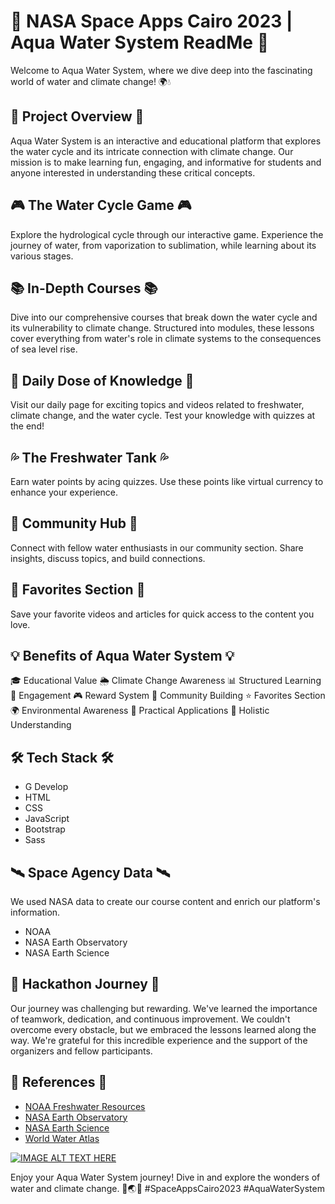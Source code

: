 # 🚀 NASA Space Apps Cairo 2023 | Aqua Water System ReadMe 🌊

Welcome to Aqua Water System, where we dive deep into the fascinating world of water and climate change! 🌍💧

## 🌊 Project Overview 🌊
Aqua Water System is an interactive and educational platform that explores the water cycle and its intricate connection with climate change. Our mission is to make learning fun, engaging, and informative for students and anyone interested in understanding these critical concepts.

## 🎮 The Water Cycle Game 🎮
Explore the hydrological cycle through our interactive game. Experience the journey of water, from vaporization to sublimation, while learning about its various stages.

## 📚 In-Depth Courses 📚
Dive into our comprehensive courses that break down the water cycle and its vulnerability to climate change. Structured into modules, these lessons cover everything from water's role in climate systems to the consequences of sea level rise.

## 🌟 Daily Dose of Knowledge 🌟
Visit our daily page for exciting topics and videos related to freshwater, climate change, and the water cycle. Test your knowledge with quizzes at the end!

## 💦 The Freshwater Tank 💦
Earn water points by acing quizzes. Use these points like virtual currency to enhance your experience.

## 💬 Community Hub 💬
Connect with fellow water enthusiasts in our community section. Share insights, discuss topics, and build connections.

## 📖 Favorites Section 📖
Save your favorite videos and articles for quick access to the content you love.

## 💡 Benefits of Aqua Water System 💡
🎓 Educational Value
🌦 Climate Change Awareness
📊 Structured Learning
🤩 Engagement
🎮 Reward System
👥 Community Building
⭐ Favorites Section
🌍 Environmental Awareness
💼 Practical Applications
🧠 Holistic Understanding

## 🛠 Tech Stack 🛠
- G Develop
- HTML
- CSS
- JavaScript
- Bootstrap
- Sass

## 🛰 Space Agency Data 🛰
We used NASA data to create our course content and enrich our platform's information.
- NOAA
- NASA Earth Observatory
- NASA Earth Science

## 🚀 Hackathon Journey 🚀
Our journey was challenging but rewarding. We've learned the importance of teamwork, dedication, and continuous improvement. We couldn't overcome every obstacle, but we embraced the lessons learned along the way. We're grateful for this incredible experience and the support of the organizers and fellow participants.

## 🔗 References 🔗
- [NOAA Freshwater Resources](https://www.noaa.gov/education/resource-collections/freshwater/water-cycle)
- [NASA Earth Observatory](https://earthobservatory.nasa.gov/features/Water/page2.php)
- [NASA Earth Science](https://science.nasa.gov/earth-science/oceanography/ocean-earth-system/ocean-water-cycle)
- [World Water Atlas](https://www.worldwateratlas.org/methodologies/)

[![IMAGE ALT TEXT HERE](https://img.youtube.com/vi/hqf8SFibH9c&ab_channel=الفيزيائي%7CElphzy2e/0.jpg)](https://www.youtube.com/watch?v=hqf8SFibH9c&ab_channel=الفيزيائي%7CElphzy2e)





Enjoy your Aqua Water System journey! Dive in and explore the wonders of water and climate change. 🌊🌏🌞 #SpaceAppsCairo2023 #AquaWaterSystem

